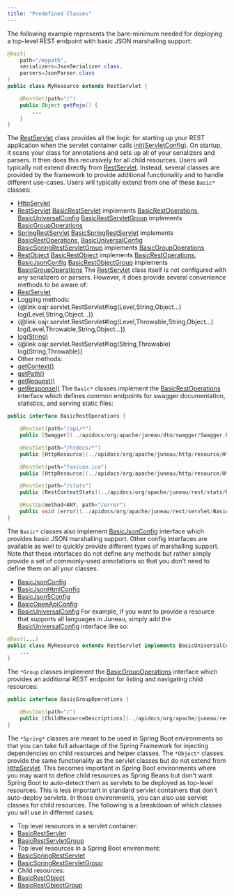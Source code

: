 ```yaml
---
title: "Predefined Classes"
---
```


The following example represents the bare-minimum needed
for deploying a top-level REST endpoint with basic JSON marshalling support:
```java
@Rest(
    path="/mypath",
    serializers=JsonSerializer.class,
    parsers=JsonParser.class
)
public class MyResource extends RestServlet {

    @RestGet(path="/")
    public Object getPojo() {
        ...
    }
}
```
The [RestServlet](../apidocs/org/apache/juneau/rest/servlet/RestServlet.html) class provides all the logic for starting up your REST
application when the servlet container calls [init(ServletConfig)](../apidocs/org/apache/juneau/rest/servlet/RestServlet.html#init(ServletConfig)).
On startup, it scans your class for annotations and sets up
all of your serializers and parsers.  It then does this recursively for all child resources.
Users will typically not extend directly from [RestServlet](../apidocs/org/apache/juneau/rest/servlet/RestServlet.html).  Instead, several classes are provided by the framework to provide additional
functionality and to handle different use-cases.  Users will typically extend from one of these `Basic*` classes:
- [HttpServlet](../apidocs/jakarta/servlet/http/HttpServlet.html)
- [RestServlet](../apidocs/org/apache/juneau/rest/servlet/RestServlet.html)
[BasicRestServlet](../apidocs/org/apache/juneau/rest/servlet/BasicRestServlet.html) implements [BasicRestOperations](../apidocs/org/apache/juneau/rest/servlet/BasicRestOperations.html), [BasicUniversalConfig](../apidocs/org/apache/juneau/rest/config/BasicUniversalConfig.html)
[BasicRestServletGroup](../apidocs/org/apache/juneau/rest/servlet/BasicRestServletGroup.html) implements [BasicGroupOperations](../apidocs/org/apache/juneau/rest/servlet/BasicGroupOperations.html)
- [SpringRestServlet](../apidocs/org/apache/juneau/rest/springboot/SpringRestServlet.html)
[BasicSpringRestServlet](../apidocs/org/apache/juneau/rest/springboot/BasicSpringRestServlet.html) implements [BasicRestOperations](../apidocs/org/apache/juneau/rest/servlet/BasicRestOperations.html), [BasicUniversalConfig](../apidocs/org/apache/juneau/rest/config/BasicUniversalConfig.html)
[BasicSpringRestServletGroup](../apidocs/org/apache/juneau/rest/springboot/BasicSpringRestServletGroup.html) implements [BasicGroupOperations](../apidocs/org/apache/juneau/rest/servlet/BasicGroupOperations.html)
- [RestObject](../apidocs/org/apache/juneau/rest/servlet/RestObject.html)
[BasicRestObject](../apidocs/org/apache/juneau/rest/servlet/BasicRestObject.html) implements [BasicRestOperations](../apidocs/org/apache/juneau/rest/servlet/BasicRestOperations.html), [BasicJsonConfig](../apidocs/org/apache/juneau/rest/config/BasicJsonConfig.html)
[BasicRestObjectGroup](../apidocs/org/apache/juneau/rest/servlet/BasicRestObjectGroup.html) implements [BasicGroupOperations](../apidocs/org/apache/juneau/rest/servlet/BasicGroupOperations.html)
The [RestServlet](../apidocs/org/apache/juneau/rest/servlet/RestServlet.html)
class itself is not configured with any serializers or parsers.  However, it does
provide several convenience methods to be aware of:
- [RestServlet](../apidocs/org/apache/juneau/rest/servlet/RestServlet.html)
- Logging methods:
- \{@link oajr.servlet.RestServlet#log(Level,String,Object...) log(Level,String,Object...)\}
- \{@link oajr.servlet.RestServlet#log(Level,Throwable,String,Object...) log(Level,Throwable,String,Object...)\}
- [log(String)](../apidocs/org/apache/juneau/rest/servlet/RestServlet.html#log(String))
- \{@link oajr.servlet.RestServlet#log(String,Throwable) log(String,Throwable)\}
- Other methods:
- [getContext()](../apidocs/org/apache/juneau/rest/servlet/RestServlet.html#getContext())
- [getPath()](../apidocs/org/apache/juneau/rest/servlet/RestServlet.html#getPath())
- [getRequest()](../apidocs/org/apache/juneau/rest/servlet/RestServlet.html#getRequest())
- [getResponse()](../apidocs/org/apache/juneau/rest/servlet/RestServlet.html#getResponse())
The `Basic*` classes implement the [BasicRestOperations](../apidocs/org/apache/juneau/rest/servlet/BasicRestOperations.html) interface
which defines common endpoints for swagger documentation, statistics, and serving static files:
```java
public interface BasicRestOperations {

    @RestGet(path="/api/*")
    public [Swagger](../apidocs/org/apache/juneau/dto/swagger/Swagger.html) [getSwagger](../apidocs/org/apache/juneau/rest/servlet/BasicRestOperations.html#getSwagger(RestRequest))([RestRequest](../apidocs/org/apache/juneau/rest/RestRequest.html) req);

    @RestGet(path="/htdocs/*")
    public [HttpResource](../apidocs/org/apache/juneau/http/resource/HttpResource.html) {@link oajr.servlet.BasicRestOperations#getHtdoc(String,Locale) getHtdoc}(@Path String path, Locale locale);

    @RestGet(path="favicon.ico")
    public [HttpResource](../apidocs/org/apache/juneau/http/resource/HttpResource.html) [getFavIcon](../apidocs/org/apache/juneau/rest/servlet/BasicRestOperations.html#getFavIcon())();

    @RestGet(path="/stats")
    public [RestContextStats](../apidocs/org/apache/juneau/rest/stats/RestContextStats.html) [getStats](../apidocs/org/apache/juneau/rest/servlet/BasicRestOperations.html#getStats(RestRequest))([RestRequest](../apidocs/org/apache/juneau/rest/RestRequest.html) req);

    @RestOp(method=ANY, path="/error")
    public void [error](../apidocs/org/apache/juneau/rest/servlet/BasicRestOperations.html#error())();
}
```
The `Basic*` classes also implement [BasicJsonConfig](../apidocs/org/apache/juneau/rest/config/BasicJsonConfig.html) interface which
provides basic JSON marshalling support.  Other config interfaces are available as
well to quickly provide different types of marshalling support.  Note that these interfaces
do not define any methods but rather simply provide a set of commonly-used annotations so that
you don't need to define them on all your classes.
- [BasicJsonConfig](../apidocs/org/apache/juneau/rest/config/BasicJsonConfig.html)
- [BasicJsonHtmlConfig](../apidocs/org/apache/juneau/rest/config/BasicJsonHtmlConfig.html)
- [BasicJson5Config](../apidocs/org/apache/juneau/rest/config/BasicJson5Config.html)
- [BasicOpenApiConfig](../apidocs/org/apache/juneau/rest/config/BasicOpenApiConfig.html)
- [BasicUniversalConfig](../apidocs/org/apache/juneau/rest/config/BasicUniversalConfig.html)
For example, if you want to provide a resource that supports all languages in Juneau,
simply add the [BasicUniversalConfig](../apidocs/org/apache/juneau/rest/config/BasicUniversalConfig.html) interface like so:
```java
@Rest(...)
public class MyResource extends RestServlet implements BasicUniversalConfig {
    ...
}
```
The `*Group` classes implement the [BasicGroupOperations](../apidocs/org/apache/juneau/rest/servlet/BasicGroupOperations.html) interface which provides an additional REST endpoint for listing and navigating child resources:
```java
public interface BasicGroupOperations {

    @RestGet(path="/")
    public [ChildResourceDescriptions](../apidocs/org/apache/juneau/rest/beans/ChildResourceDescriptions.html) [getChildren](../apidocs/org/apache/juneau/rest/servlet/BasicGroupOperations.html#getChildren(RestRequest))([RestRequest](../apidocs/org/apache/juneau/rest/RestRequest.html) req);
}
```
The `*Spring*` classes are meant to be used in Spring Boot environments so that you can
take full advantage of the Spring Framework for injecting dependencies on child resources
and helper classes.
The `*Object*` classes provide the same functionality as the servlet
classes but do not extend from [HttpServlet](../apidocs/jakarta/servlet/http/HttpServlet.html).
This becomes important in Spring Boot environments where you may want to
define child resources as Spring Beans but don't want Spring Boot to auto-detect
them as servlets to be deployed as top-level resources.  This is less important
in standard servlet containers that don't auto-deploy servlets.  In those
environments, you can also use servlet classes for child resources.
The following is a breakdown of which classes you will use in different cases:
- Top level resources in a servlet container:
- [BasicRestServlet](../apidocs/org/apache/juneau/rest/servlet/BasicRestServlet.html)
- [BasicRestServletGroup](../apidocs/org/apache/juneau/rest/servlet/BasicRestServletGroup.html)
- Top level resources in a Spring Boot environment:
- [BasicSpringRestServlet](../apidocs/org/apache/juneau/rest/springboot/BasicSpringRestServlet.html)
- [BasicSpringRestServletGroup](../apidocs/org/apache/juneau/rest/springboot/BasicSpringRestServletGroup.html)
- Child resources:
- [BasicRestObject](../apidocs/org/apache/juneau/rest/servlet/BasicRestObject.html)
- [BasicRestObjectGroup](../apidocs/org/apache/juneau/rest/servlet/BasicRestObjectGroup.html)